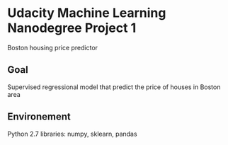 # Udacity Machine Learning Nanodegree Project 1
Boston housing price predictor

## Goal
Supervised regressional model that predict the price of houses in Boston area

## Environement
Python 2.7
libraries: numpy, sklearn, pandas
